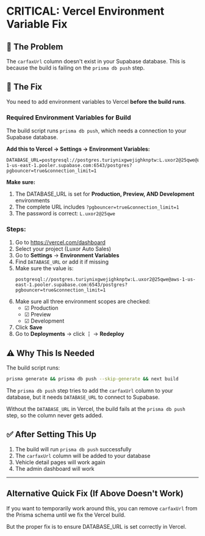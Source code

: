 # CRITICAL: Vercel Environment Variable Fix

## 🚨 The Problem

The `carfaxUrl` column doesn't exist in your Supabase database. This is because the build is failing on the `prisma db push` step.

## 🔧 The Fix

You need to add environment variables to Vercel **before the build runs**.

### Required Environment Variables for Build

The build script runs `prisma db push`, which needs a connection to your Supabase database.

**Add this to Vercel → Settings → Environment Variables:**

```
DATABASE_URL=postgresql://postgres.turiynixgwejighknptw:L.uxor2@25qwe@aws-1-us-east-1.pooler.supabase.com:6543/postgres?pgbouncer=true&connection_limit=1
```

**Make sure:**
1. The DATABASE_URL is set for **Production, Preview, AND Development** environments
2. The complete URL includes `?pgbouncer=true&connection_limit=1`
3. The password is correct: `L.uxor2@25qwe`

### Steps:

1. Go to https://vercel.com/dashboard
2. Select your project (Luxor Auto Sales)
3. Go to **Settings** → **Environment Variables**
4. Find `DATABASE_URL` or add it if missing
5. Make sure the value is:
   ```
   postgresql://postgres.turiynixgwejighknptw:L.uxor2@25qwe@aws-1-us-east-1.pooler.supabase.com:6543/postgres?pgbouncer=true&connection_limit=1
   ```
6. Make sure all three environment scopes are checked:
   - ☑ Production
   - ☑ Preview  
   - ☑ Development
7. Click **Save**
8. Go to **Deployments** → click **⋮** → **Redeploy**

## ⚠️ Why This Is Needed

The build script runs:
```bash
prisma generate && prisma db push --skip-generate && next build
```

The `prisma db push` step tries to add the `carfaxUrl` column to your database, but it needs `DATABASE_URL` to connect to Supabase.

Without the `DATABASE_URL` in Vercel, the build fails at the `prisma db push` step, so the column never gets added.

## ✅ After Setting This Up

1. The build will run `prisma db push` successfully
2. The `carfaxUrl` column will be added to your database
3. Vehicle detail pages will work again
4. The admin dashboard will work

---

## Alternative Quick Fix (If Above Doesn't Work)

If you want to temporarily work around this, you can remove `carfaxUrl` from the Prisma schema until we fix the Vercel build.

But the proper fix is to ensure DATABASE_URL is set correctly in Vercel.

